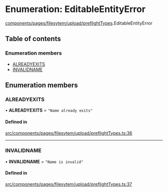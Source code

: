 # Enumeration: EditableEntityError

[components/pages/filesytem/upload/preflightTypes](../wiki/components.pages.filesytem.upload.preflightTypes).EditableEntityError

## Table of contents

### Enumeration members

- [ALREADYEXITS](../wiki/components.pages.filesytem.upload.preflightTypes.EditableEntityError#alreadyexits)
- [INVALIDNAME](../wiki/components.pages.filesytem.upload.preflightTypes.EditableEntityError#invalidname)

## Enumeration members

### ALREADYEXITS

• **ALREADYEXITS** = `"Name already exits"`

#### Defined in

[src/components/pages/filesytem/upload/preflightTypes.ts:36](https://github.com/ExperimentsByFileFighter/WebApp-PoC-technical-Documentation/blob/5171d3e/src/components/pages/filesytem/upload/preflightTypes.ts#L36)

___

### INVALIDNAME

• **INVALIDNAME** = `"Name is invalid"`

#### Defined in

[src/components/pages/filesytem/upload/preflightTypes.ts:37](https://github.com/ExperimentsByFileFighter/WebApp-PoC-technical-Documentation/blob/5171d3e/src/components/pages/filesytem/upload/preflightTypes.ts#L37)
